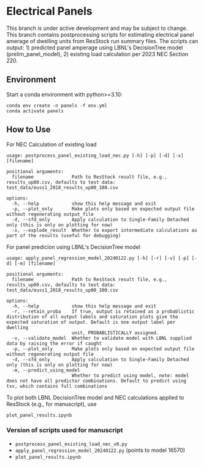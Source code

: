 # Electrical Panels
This branch is under active development and may be subject to change. This branch contains postprocessing scripts for estimating electrical panel amerage of dwelling units from ResStock run summary files. The scripts can output: 1) predicted panel amperage using LBNL's DecisionTree model (prelim_panel_model), 2) existing load calculation per 2023 NEC Section 220.

## Environment

Start a conda environment with python>=3.10:

```
conda env create -n panels -f env.yml
conda activate panels
```

## How to Use

For NEC Calculation of existing load
```
usage: postprocess_panel_existing_load_nec.py [-h] [-p] [-d] [-x] [filename]

positional arguments:
  filename              Path to ResStock result file, e.g., results_up00.csv, defaults to test data: test_data/euss1_2018_results_up00_100.csv

options:
  -h, --help            show this help message and exit
  -p, --plot_only       Make plots only based on expected output file without regenerating output_file
  -d, --sfd_only        Apply calculation to Single-Family Detached only (this is only on plotting for now)
  -x, --explode_result  Whether to export intermediate calculations as part of the results (useful for debugging)
```

For panel predicion using LBNL's DecisionTree model
```
usage: apply_panel_regression_model_20240122.py [-h] [-r] [-v] [-p] [-d] [-m] [filename]

positional arguments:
  filename              Path to ResStock result file, e.g., results_up00.csv, defaults to test data: test_data/euss1_2018_results_up00_100.csv

options:
  -h, --help            show this help message and exit
  -r, --retain_proba    If true, output is retained as a probablistic distribution of all output labels and saturation plots give the expected saturation of output. Default is one output label per dwelling
                        unit, PROBABLISTICALLY assigned.
  -v, --validate_model  Whether to validate model with LBNL supplied data by raising the error if caught
  -p, --plot_only       Make plots only based on expected output file without regenerating output file
  -d, --sfd_only        Apply calculation to Single-Family Detached only (this is only on plotting for now)
  -m, --predict_using_model
                        Whether to predict using model, note: model does not have all predictor combinations. Default to predict using tsv, which contains full combinations
```

To plot both LBNL DecisionTree model and NEC calculations applied to ResStock (e.g., for manuscript), use
```
plot_panel_results.ipynb
```

### Version of scripts used for manuscript
- `postprocess_panel_existing_load_nec_v0.py`
- `apply_panel_regression_model_20240122.py` (points to model 16570)
- `plot_panel_results.ipynb`